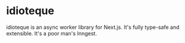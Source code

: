 # idioteque
idioteque is an async worker library for Next.js. It's fully type-safe and extensible. It's a poor man's Inngest.